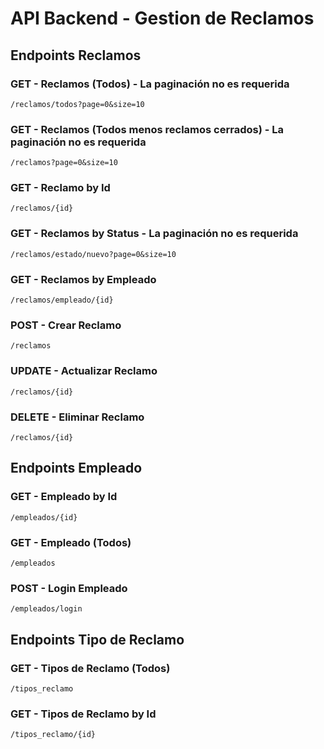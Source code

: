 ﻿# API Backend - Gestion de Reclamos

## Endpoints Reclamos

### GET - Reclamos (Todos) - La paginación no es requerida
```
/reclamos/todos?page=0&size=10
```

### GET - Reclamos (Todos menos reclamos cerrados) - La paginación no es requerida
```
/reclamos?page=0&size=10
```

### GET - Reclamo by Id
```
/reclamos/{id}
```

### GET - Reclamos by Status - La paginación no es requerida
```
/reclamos/estado/nuevo?page=0&size=10
```

### GET - Reclamos by Empleado
```
/reclamos/empleado/{id}
```

### POST - Crear Reclamo
```
/reclamos
```

### UPDATE - Actualizar Reclamo
```
/reclamos/{id}
```

### DELETE - Eliminar Reclamo
```
/reclamos/{id}
```

## Endpoints Empleado

### GET - Empleado by Id
```
/empleados/{id}
```

### GET - Empleado (Todos)
```
/empleados
```

### POST - Login Empleado
```
/empleados/login
```

## Endpoints Tipo de Reclamo

### GET - Tipos de Reclamo (Todos)
```
/tipos_reclamo
```

### GET - Tipos de Reclamo by Id
```
/tipos_reclamo/{id}
```

